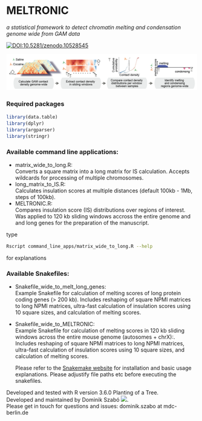 # MELTRONIC 

_a statistical framework to detect chromatin melting and condensation genome wide from GAM data_

[![DOI:10.5281/zenodo.10528545](https://zenodo.org/badge/DOI/10.5281/zenodo.10528545.svg)]([[https://www.nature.com/articles/s41586-021-04081-2](https://doi.org/10.5281/zenodo.10528545)](https://doi.org/10.5281/zenodo.10528545))


<img src="./data/MELTRONIC_schematic.png" width="900">

### Required packages
```r
library(data.table)
library(dplyr)
library(argparser)
library(stringr)
```

### Available command line applications:
- matrix_wide_to_long.R:   
    Converts a square matrix into a long matrix for IS calculation. Accepts wildcards for processing of multiple chromosomes.
- long_matrix_to_IS.R:   
    Calculates insulation scores at multiple distances (default 100kb - 1Mb, steps of 100kb).
- MELTRONIC.R:   
   Compares insulation score (IS) distributions over regions of interest. Was applied to 120 kb sliding windows accross the entire genome and and long genes for the preparation of the manuscript.    
    
type
```bash
Rscript command_line_apps/matrix_wide_to_long.R --help 
```
for explanations

### Available Snakefiles:
- Snakefile_wide_to_melt_long_genes:   
   Example Snakefile for calculation of melting scores of long protein coding genes (> 200 kb). Includes reshaping of square NPMI matrices to long NPMI matrices, ultra-fast calculation of insulation scores using 10 square sizes, and calculation of melting scores.
- Snakefile_wide_to_MELTRONIC:   
   Example Snakefile for calculation of melting scores in 120 kb sliding windows across the entire mouse genome (autosomes + chrX):. Includes reshaping of square NPMI matrices to long NPMI matrices, ultra-fast calculation of insulation scores using 10 square sizes, and calculation of melting scores.

  Please refer to the [Snakemake website](https://snakemake.readthedocs.io/en/stable/) for installation and basic usage explanations.
  Please adjustify file paths etc before executing the snakefiles. 
   
Developed and tested with R version 3.6.0 Planting of a Tree.  
Developed and maintained by Dominik Szabó [<img src="https://cloud.githubusercontent.com/assets/1810515/4228292/6b03dc88-3958-11e4-9094-d3c1771ccfea.png" width="15">](https://orcid.org/0000-0001-8109-5088).  
Please get in touch for questions and issues: dominik.szabo at mdc-berlin.de  

